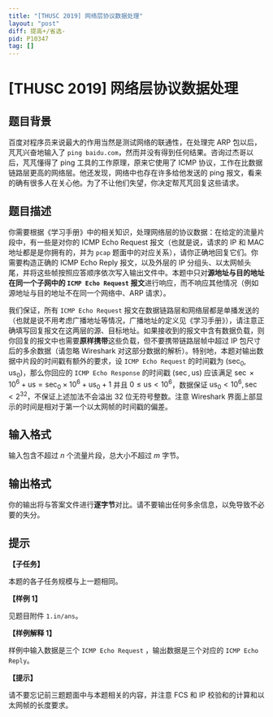 ```yaml
---
title: "[THUSC 2019] 网络层协议数据处理"
layout: "post"
diff: 提高+/省选-
pid: P10347
tag: []
---
```

# [THUSC 2019] 网络层协议数据处理
## 题目背景

百度对程序员来说最大的作用当然是测试网络的联通性，在处理完 ARP 包以后，芃芃兴奋地输入了 `ping baidu.com`，然而并没有得到任何结果。咨询过杰哥以后，芃芃懂得了 ping 工具的工作原理，原来它使用了 ICMP 协议，工作在比数据链路层更高的网络层。他还发现，网络中也存在许多给他发送的 ping 报文，看来的确有很多人在关心他。为了不让他们失望，你决定帮芃芃回复这些请求。
## 题目描述

你需要根据《学习手册》中的相关知识，处理网络层的协议数据：在给定的流量片段中，有一些是对你的 ICMP Echo Request 报文（也就是说，请求的 IP 和 MAC 地址都是是你拥有的，并为 `pcap` 题面中的对应关系），请你正确地回复它们。你需要构造正确的 ICMP Echo Reply 报文，以及外层的 IP 分组头、以太网帧头尾，并将这些帧按照应答顺序依次写入输出文件中。本题中只对**源地址与目的地址在同一个子网中的 `ICMP Echo Request` 报文**进行响应，而不响应其他情况（例如源地址与目的地址不在同一个网络中、ARP 请求）。

我们保证，所有 `ICMP Echo Request` 报文在数据链路层和网络层都是单播发送的（也就是说不用考虑广播地址等情况，广播地址的定义见《学习手册》），请注意正确填写回复报文在这两层的源、目标地址。如果接收到的报文中含有数据负载，则你回复的报文中也需要**原样携带**这些负载，但不要携带链路层帧中超过 IP 包尺寸后的多余数据（请忽略 Wireshark 对这部分数据的解析）。特别地，本题对输出数据中片段的时间戳有额外的要求，设 `ICMP Echo Request` 的时间戳为 $(\sec_0, \text{us}_0)$，那么你回应的 `ICMP Echo Response` 的时间戳 $(\sec, \text{us})$ 应该满足 $\sec \times 10^6 + \text{us} = \sec_0 \times 10^6 + \text{us}_0 + 1$ 并且 $0 \le \text{us} < 10^6$，数据保证 $\text{us}_0 < 10^6, \sec < 2^{32}$，不保证上述加法不会溢出 32 位无符号整数。注意 Wireshark 界面上部显示的时间是相对于第一个以太网帧的时间戳的偏差。
## 输入格式

输入包含不超过 $n$ 个流量片段，总大小不超过 $m$ 字节。
## 输出格式

你的输出将与答案文件进行**逐字节**对比。请不要输出任何多余信息，以免导致不必要的失分。
## 提示

**【子任务】**

本题的各子任务规模与上一题相同。

**【样例 1】**

见题目附件 `1.in/ans`。

**【样例解释 1】**

样例中输入数据是三个 `ICMP Echo Request` ，输出数据是三个对应的 `ICMP Echo Reply`。

**【提示】**

请不要忘记前三题题面中与本题相关的内容，并注意 FCS 和 IP 校验和的计算和以太网帧的长度要求。
